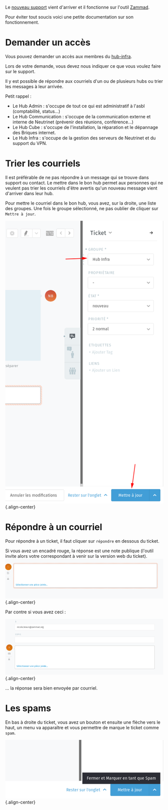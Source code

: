 <!-- TITLE: Support -->

Le [nouveau support](https://beta-support.neutrinet.be) vient d'arriver et il fonctionne sur l'outil [Zammad](https://zammad.org/).

Pour éviter tout soucis voici une petite documentation sur son fonctionnement.

# Demander un accès
Vous pouvez demander un accès aux membres du [hub-infra](#hub-infra).

Lors de votre demande, vous devez nous indiquer ce que vous voulez faire sur le support.

Il y est possible de répondre aux courriels d'un ou de plusieurs hubs ou trier les messages à leur arrivée.

Petit rappel : 

- Le Hub Admin : s'occupe de tout ce qui est administratif à l'asbl (comptabilité, status...)
- Le Hub Communication : s'occupe de la communication externe et interne de Neutrinet (prévenir des réunions, conférence...)
- Le Hub Cube : s'occupe de l'installation, la réparation et le dépannage des Briques internet.
- Le Hub Infra : s'occupe de la gestion des serveurs de Neutrinet et du support du VPN.
 

# Trier les courriels

Il est préférable de ne pas répondre à un message qui se trouve dans support ou contact. Le mettre dans le bon hub permet aux personnes qui ne veulent pas trier les courriels d'être avertis qu'un nouveau message vient d'arriver dans leur hub.

Pour mettre le courriel dans le bon hub, vous avez, sur la droite, une liste des groupes. Une fois le groupe sélectionné, ne pas oublier de cliquer sur `Mettre à jour`.

![Image Change hub](/uploads/documentation-support/screen-001.png){.align-center}


# Répondre à un courriel

Pour répondre à un ticket, il faut cliquer sur `répondre` en dessous du ticket.

Si vous avez un encadré rouge, la réponse est une note publique (l'outil invite alors votre correspondant à venir sur la version web du ticket).
![Image internal note](/uploads/documentation-support/screen-002.png){.align-center}


Par contre si vous avez ceci : 

![Image repsond mail](/uploads/documentation-support/screen-003.png){.align-center}

… la réponse sera bien envoyée par courriel.


# Les spams
En bas à droite du ticket, vous avez un bouton et ensuite une flèche vers le haut, un menu va apparaître et vous permettre de marque le ticket comme `spam`.

![Image spam](/uploads/documentation-support/screen-004.png){.align-center}
